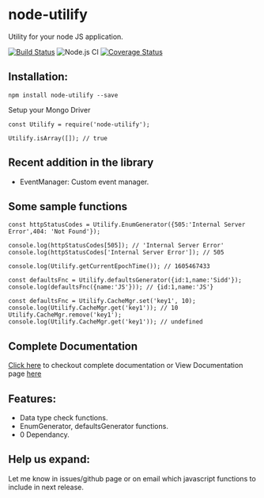 # node-utilify
Utility for your node JS application.

[![Build Status](https://travis-ci.com/siddhesh321995/node-utilify.svg?branch=main)](https://travis-ci.com/siddhesh321995/node-utilify)
![Node.js CI](https://github.com/siddhesh321995/node-utilify/workflows/Node.js%20CI/badge.svg)
[![Coverage Status](https://coveralls.io/repos/github/siddhesh321995/node-utilify/badge.svg?branch=main)](https://coveralls.io/github/siddhesh321995/node-utilify?branch=main)

## Installation:

```
npm install node-utilify --save
```


Setup your Mongo Driver
```
const Utilify = require('node-utilify');

Utilify.isArray([]); // true
```

## Recent addition in the library
- EventManager: Custom event manager.

## Some sample functions
```
const httpStatusCodes = Utilify.EnumGenerator({505:'Internal Server Error',404: 'Not Found'});

console.log(httpStatusCodes[505]); // 'Internal Server Error'
console.log(httpStatusCodes['Internal Server Error']); // 505
```
```
console.log(Utilify.getCurrentEpochTime()); // 1605467433
```
```
const defaultsFnc = Utilify.defaultsGenerator({id:1,name:'Sidd'});
console.log(defaultsFnc({name:'JS'})); // {id:1,name:'JS'}
```
```
const defaultsFnc = Utilify.CacheMgr.set('key1', 10);
console.log(Utilify.CacheMgr.get('key1')); // 10
Utilify.CacheMgr.remove('key1');
console.log(Utilify.CacheMgr.get('key1')); // undefined
```

## Complete Documentation
[Click here](DOCUMENTATION.md) to checkout complete documentation or View Documentation page [here](https://siddhesh321995.github.io/node-utilify/)

## Features:
- Data type check functions.
- EnumGenerator, defaultsGenerator functions.
- 0 Dependancy.

## Help us expand:
Let me know in issues/github page or on email which javascript functions to include in next release.
